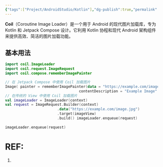 ```yaml
---
{"tags":["Project/AndroidStudio/Kotlin"],"dg-publish":true,"permalink":"/Project/AndroidStudio/Coil/","dgPassFrontmatter":true}
---
```


**Coil**（Coroutine Image Loader）是一个用于 Android 的现代图片加载库，专为 Kotlin 和 Jetpack Compose 设计。它利用 Kotlin 协程和现代 Android 架构组件来提供高效、简洁的图片加载功能。

## 基本用法
```kotlin
import coil.ImageLoader 
import coil.request.ImageRequest 
import coil.compose.rememberImagePainter 

// 在 Jetpack Compose 中使用 Coil 加载图片 
Image( painter = rememberImagePainter(data = "https://example.com/image.jpg"),
								  contentDescription = "Example Image" ) 
// 在传统的 View 中使用 Coil 加载图片 
val imageLoader = ImageLoader(context) 
val request = ImageRequest.Builder(context) 
						.data("https://example.com/image.jpg") 
						.target(imageView) 
						.build() imageLoader.enqueue(request)
						
imageLoader.enqueue(request)
```

# REF:
1. 
